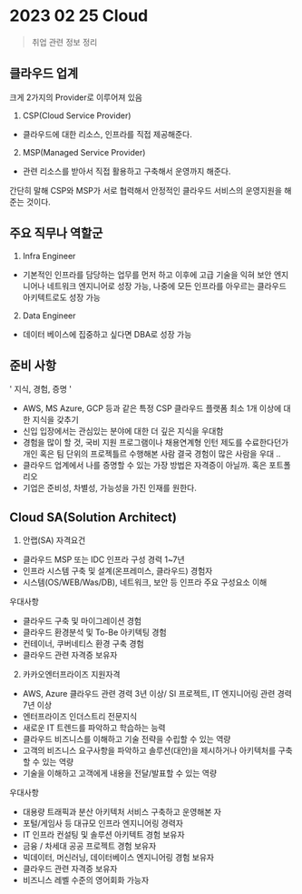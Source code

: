 # 2023 02 25 Cloud 
> 취업 관련 정보 정리


## 클라우드 업계 
크게 2가지의 Provider로 이루어져 있음
1. CSP(Cloud Service Provider)
- 클라우드에 대한 리소스, 인프라를 직접 제공해준다. 
2. MSP(Managed Service Provider)
- 관련 리소스를 받아서 직접 활용하고 구축해서 운영까지 해준다. 

간단히 말해 CSP와 MSP가 서로 협력해서 안정적인 클라우드 서비스의 운영지원을 해준는 것이다. 

## 주요 직무나 역할군 
1. Infra Engineer 
- 기본적인 인프라를 담당하는 업무를 먼저 하고 이후에 고급 기술을 익혀 보안 엔지니어나 네트워크 엔지니어로 성장 가능, 나중에 모든 인프라를 아우르는 클라우드 아키텍트로도 성장 가능 
2. Data Engineer
- 데이터 베이스에 집중하고 싶다면 DBA로 성장 가능 

## 준비 사항 
' 지식, 경험, 증명 '

- AWS, MS Azure, GCP 등과 같은 특정 CSP 클라우드 플랫폼 최소 1개 이상에 대한 지식을 갖추기 
- 신입 입장에서는 관심있는 분야에 대한 더 깊은 지식을 우대함 
- 경험을 많이 할 것, 국비 지원 프로그램이나 채용연계형 인턴 제도를 수료한다던가 개인 혹은 팀 단위의 프로젝틀르 수행해본 사람 결국 경험이 많은 사람을 우대 .. 
- 클라우드 업계에서 나를 증명할 수 있는 가장 방법은 자격증이 아닐까. 혹은 포트폴리오 
- 기업은 준비성, 차별성, 가능성을 가진 인재를 원한다. 

## Cloud SA(Solution Architect)
1. 안랩(SA)
자격요건 
- 클라우드 MSP 또는 IDC 인프라 구성 경력 1~7년
- 인프라 시스템 구축 및 설계(온프레미스, 클라우드) 경험자
- 시스템(OS/WEB/Was/DB), 네트워크, 보안 등 인프라 주요 구성요소 이해 

우대사항
- 클라우드 구축 및 마이그레이션 경험
- 클라우드 환경분석 및 To-Be 아키텍팅 경험 
- 컨테이너, 쿠버네티스 환경 구축 경험 
- 클라우드 관련 자격증 보유자 

2. 카카오엔터프라이즈
지원자격 
- AWS, Azure 클라우드 관련 경력 3년 이상/ SI 프로젝트, IT 엔지니어링 관련 경력 7년 이상 
- 엔터프라이즈 인더스트리 전문지식
- 새로운 IT 트렌드를 파악하고 학습하는 능력
- 클라우드 비즈니스를 이해하고 기술 전략을 수립할 수 있는 역량 
- 고객의 비즈니스 요구사항을 파악하고 솔루션(대안)을 제시하거나 아키텍처를 구축할 수 있는 역량 
- 기술을 이해하고 고객에게 내용을 전달/발표할 수 있는 역량 

우대사항 
- 대용량 트래픽과 분산 아키텍처 서비스 구축하고 운영해본 자
- 포털/게임사 등 대규모 인프라 엔지니어링 경력자 
- IT 인프라 컨설팅 및 솔루션 아키텍트 경험 보유자
- 금융 / 차세대 공공 프로젝트 경험 보유자
- 빅데이터, 머신러닝, 데이터베이스 엔지니어링 경험 보유자 
- 클라우드 관련 자격증 보유자 
- 비즈니스 레벨 수준의 영어회화 가능자 